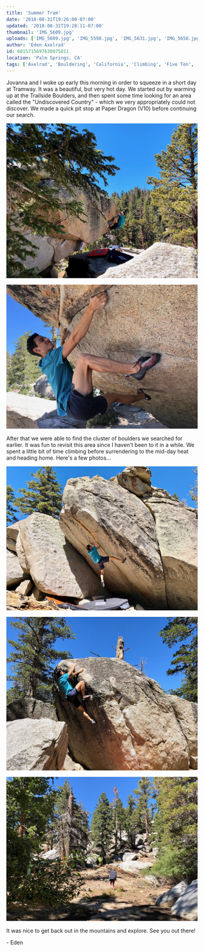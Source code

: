 ```yaml
---
title: 'Summer Tram'
date: '2018-08-31T19:26:00-07:00'
updated: '2018-08-31T19:28:11-07:00'
thumbnail: 'IMG_5609.jpg'
uploads: ['IMG_5609.jpg', 'IMG_5598.jpg', 'IMG_5631.jpg', 'IMG_5658.jpg', 'IMG_5672.jpg']
author: 'Eden Axelrad'
id: 6815715697630975811
location: 'Palm Springs, CA'
tags: ['Axelrad', 'Bouldering', 'California', 'Climbing', 'Five Ten', 'paper dragon', 'Tramway', 'v10']
---
```

Jovanna and I woke up early this morning in order to squeeze in a short day at Tramway. It was a beautiful, but very hot day. We started out by warming up at the Trailside Boulders, and then spent some time looking for an area called the "Undiscovered Country" - which we very appropriately could not discover. We made a quick pit stop at Paper Dragon (V10) before continuing our search.

![Topping out Paper Dragon (V10)](uploads/IMG_5609.jpg)

![Early moves of Paper Dragon (V10)](uploads/IMG_5598.jpg)

After that we were able to find the cluster of boulders we searched for earlier. It was fun to revisit this area since I haven't been to it in a while. We spent a little bit of time climbing before surrendering to the mid-day heat and heading home. Here's a few photos...

![Me working Somewhere In Time (V12)](uploads/IMG_5631.jpg)

![Me on Black Cauldron (V4), an area classic](uploads/IMG_5658.jpg)

![Jovanna leading the way out :)](uploads/IMG_5672.jpg)

It was nice to get back out in the mountains and explore. See you out there!

\- Eden
